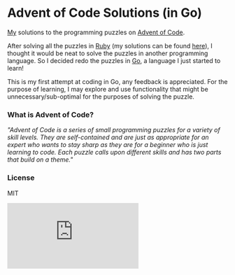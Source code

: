 # Advent of Code Solutions (in Go)

[My](https://github.com/gchan/) solutions to the programming puzzles on [Advent of Code](http://adventofcode.com/).

After solving all the puzzles in [Ruby](https://www.ruby-lang.org/en/) (my solutions can be found [here](https://github.com/gchan/advent-of-code-ruby)), I thought it would be neat to solve the puzzles in another programming language. So I decided redo the puzzles in [Go](https://golang.org/), a language I just started to learn!

This is my first attempt at coding in Go, any feedback is appreciated. For the purpose of learning, I may explore and use functionality that might be unnecessary/sub-optimal for the purposes of solving the puzzle.

### What is Advent of Code?

_"Advent of Code is a series of small programming puzzles for a variety of skill levels. They are self-contained and are just as appropriate for an expert who wants to stay sharp as they are for a beginner who is just learning to code. Each puzzle calls upon different skills and has two parts that build on a theme."_

### License

MIT

[![Analytics](https://ga-beacon.appspot.com/UA-70790190-2/advent-of-code-go/README.md?flat)](https://github.com/igrigorik/ga-beacon)
